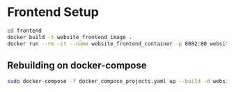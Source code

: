 # Frontend Setup

```bash
cd frontend
docker build -t website_frontend_image .
docker run --rm -it --name website_frontend_container -p 8082:80 website_frontend_image
```

## Rebuilding on docker-compose

```bash
sudo docker-compose -f docker_compose_projects.yaml up --build -d website-frontend
```
